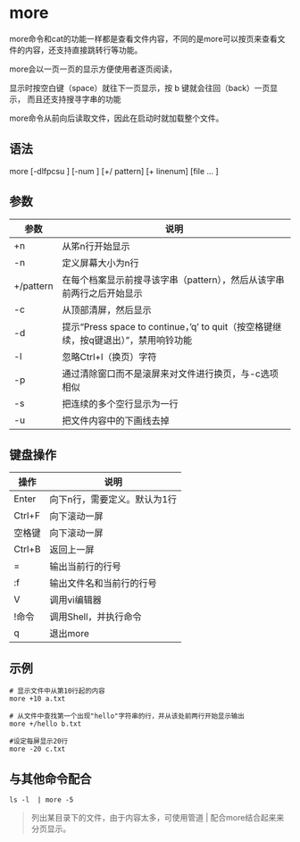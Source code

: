 # more

more命令和cat的功能一样都是查看文件内容，不同的是more可以按页来查看文件的内容，还支持直接跳转行等功能。

more会以一页一页的显示方便使用者逐页阅读，

显示时按空白键（space）就往下一页显示，按 b 键就会往回（back）一页显示，
而且还支持搜寻字串的功能 

more命令从前向后读取文件，因此在启动时就加载整个文件。

## 语法
more [-dlfpcsu ] [-num ] [+/ pattern] [+ linenum] [file ... ] 

## 参数
参数 | 说明
--|--
+n |从笫n行开始显示
-n|定义屏幕大小为n行
+/pattern |在每个档案显示前搜寻该字串（pattern），然后从该字串前两行之后开始显示  
-c|从顶部清屏，然后显示
-d | 提示“Press space to continue，’q’ to quit（按空格键继续，按q键退出）”，禁用响铃功能
-l | 忽略Ctrl+l（换页）字符
-p | 通过清除窗口而不是滚屏来对文件进行换页，与-c选项相似
-s | 把连续的多个空行显示为一行
-u | 把文件内容中的下画线去掉

## 键盘操作

操作 | 说明
--|--
Enter|向下n行，需要定义。默认为1行
Ctrl+F|向下滚动一屏
空格键|向下滚动一屏
Ctrl+B|返回上一屏
=| 输出当前行的行号
:f|输出文件名和当前行的行号
V|调用vi编辑器
!命令|调用Shell，并执行命令 
q|退出more

## 示例
```
# 显示文件中从第10行起的内容
more +10 a.txt

# 从文件中查找第一个出现"hello"字符串的行，并从该处前两行开始显示输出 
more +/hello b.txt

#设定每屏显示20行 
more -20 c.txt
```

## 与其他命令配合
```
ls -l  | more -5
```
> 列出某目录下的文件，由于内容太多，可使用管道 | 配合more结合起来来分页显示。 

